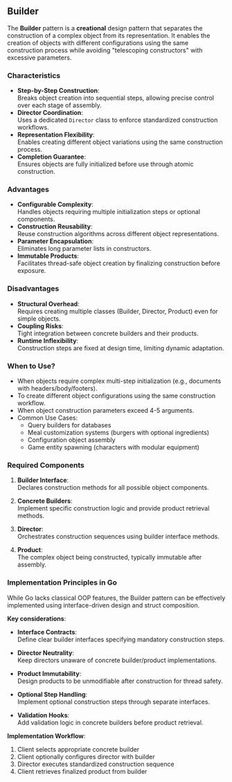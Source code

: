## Builder

The **Builder** pattern is a **creational** design pattern that separates the construction of a complex object from its representation.
It enables the creation of objects with different configurations using the same construction process while avoiding "telescoping constructors" with excessive parameters.

### Characteristics

- **Step-by-Step Construction**:  
  Breaks object creation into sequential steps, allowing precise control over each stage of assembly.
- **Director Coordination**:  
  Uses a dedicated `Director` class to enforce standardized construction workflows.
- **Representation Flexibility**:  
  Enables creating different object variations using the same construction process.
- **Completion Guarantee**:  
  Ensures objects are fully initialized before use through atomic construction.

### Advantages

- **Configurable Complexity**:  
  Handles objects requiring multiple initialization steps or optional components.
- **Construction Reusability**:  
  Reuse construction algorithms across different object representations.
- **Parameter Encapsulation**:  
  Eliminates long parameter lists in constructors.
- **Immutable Products**:  
  Facilitates thread-safe object creation by finalizing construction before exposure.

### Disadvantages

- **Structural Overhead**:  
  Requires creating multiple classes (Builder, Director, Product) even for simple objects.
- **Coupling Risks**:  
  Tight integration between concrete builders and their products.
- **Runtime Inflexibility**:  
  Construction steps are fixed at design time, limiting dynamic adaptation.

### When to Use?

- When objects require complex multi-step initialization (e.g., documents with headers/body/footers).
- To create different object configurations using the same construction workflow.
- When object construction parameters exceed 4-5 arguments.
- Common Use Cases:
  + Query builders for databases
  + Meal customization systems (burgers with optional ingredients)
  + Configuration object assembly
  + Game entity spawning (characters with modular equipment)

### Required Components

1. **Builder Interface**:  
   Declares construction methods for all possible object components.

2. **Concrete Builders**:  
   Implement specific construction logic and provide product retrieval methods.

3. **Director**:  
   Orchestrates construction sequences using builder interface methods.

4. **Product**:  
   The complex object being constructed, typically immutable after assembly.

### Implementation Principles in Go

While Go lacks classical OOP features, the Builder pattern can be effectively implemented using interface-driven design and struct composition.

**Key considerations**:

- **Interface Contracts**:  
  Define clear builder interfaces specifying mandatory construction steps.

- **Director Neutrality**:  
  Keep directors unaware of concrete builder/product implementations.

- **Product Immutability**:  
  Design products to be unmodifiable after construction for thread safety.

- **Optional Step Handling**:  
  Implement optional construction steps through separate interfaces.

- **Validation Hooks**:  
  Add validation logic in concrete builders before product retrieval.

**Implementation Workflow**:

1. Client selects appropriate concrete builder
2. Client optionally configures director with builder
3. Director executes standardized construction sequence
4. Client retrieves finalized product from builder
